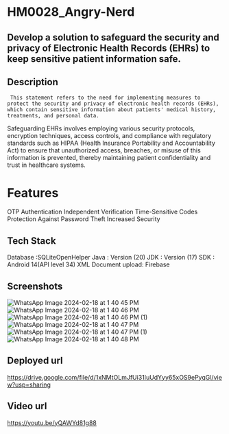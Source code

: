 # HM0028_Angry-Nerd

## Develop a solution to safeguard the security and privacy of Electronic Health Records (EHRs) to keep sensitive patient information safe.

## Description
     This statement refers to the need for implementing measures to protect the security and privacy of electronic health records (EHRs), which contain sensitive information about patients' medical history, treatments, and personal data.
Safeguarding EHRs involves employing various security    protocols, encryption techniques, access controls, and compliance with regulatory standards such as HIPAA (Health Insurance Portability and Accountability Act) to ensure that unauthorized access, breaches, or misuse of this information is prevented, thereby maintaining patient confidentiality and trust in healthcare systems.
   # Features 
   OTP Authentication
   Independent Verification
   Time-Sensitive Codes
   Protection Against Password Theft
   Increased Security

   ## Tech Stack
   Database :SQLiteOpenHelper
   Java : Version (20)
   JDK : Version (17)
   SDK  : Android 14(API level 34)
   XML
   Document upload: Firebase

   ## Screenshots
![WhatsApp Image 2024-02-18 at 1 40 45 PM](https://github.com/MayurScripter/HM0028_Angry-Nerd/assets/156816036/a976353a-7dc4-47c0-b085-e84a5d58c016)
![WhatsApp Image 2024-02-18 at 1 40 46 PM](https://github.com/MayurScripter/HM0028_Angry-Nerd/assets/156816036/64ee7d11-c289-4987-87a6-482804fad386)
![WhatsApp Image 2024-02-18 at 1 40 46 PM (1)](https://github.com/MayurScripter/HM0028_Angry-Nerd/assets/156816036/e5c18bf7-c216-4ad7-8e70-76458519e044)
![WhatsApp Image 2024-02-18 at 1 40 47 PM](https://github.com/MayurScripter/HM0028_Angry-Nerd/assets/156816036/800aca50-e130-4b65-ab7e-ef1663f09bca)
![WhatsApp Image 2024-02-18 at 1 40 47 PM (1)](https://github.com/MayurScripter/HM0028_Angry-Nerd/assets/156816036/4b4fd1bc-9f16-40ac-b5a5-57f9a257d3bc)
![WhatsApp Image 2024-02-18 at 1 40 48 PM](https://github.com/MayurScripter/HM0028_Angry-Nerd/assets/156816036/a9089761-17c3-4467-8218-dcde129c6b5e)

## Deployed url

https://drive.google.com/file/d/1xNMtOLmJfUi31IuUdYyy65xOS9ePyqGl/view?usp=sharing



   ## Video url

   https://youtu.be/yQAWYd81g88

   
   
